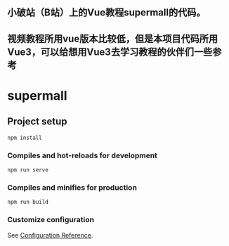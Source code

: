## 小破站（B站）上的Vue教程supermall的代码。
## 视频教程所用vue版本比较低，但是本项目代码所用Vue3，可以给想用Vue3去学习教程的伙伴们一些参考

# supermall

## Project setup
```
npm install
```

### Compiles and hot-reloads for development
```
npm run serve
```

### Compiles and minifies for production
```
npm run build
```

### Customize configuration
See [Configuration Reference](https://cli.vuejs.org/config/).
